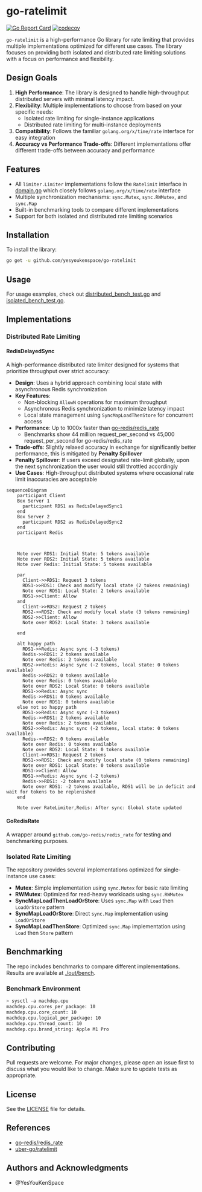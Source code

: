 # go-ratelimit

[![Go Report Card](https://goreportcard.com/badge/github.com/yesyoukenspace/go-ratelimit)](https://goreportcard.com/report/github.com/yesyoukenspace/go-ratelimit)
[![codecov](https://codecov.io/gh/YesYouKenSpace/go-ratelimit/graph/badge.svg?token=R7EW0C9T1T)](https://codecov.io/gh/YesYouKenSpace/go-ratelimit)

`go-ratelimit` is a high-performance Go library for rate limiting that provides multiple implementations optimized for different use cases. The library focuses on providing both isolated and distributed rate limiting solutions with a focus on performance and flexibility.

## Design Goals

1. **High Performance**: The library is designed to handle high-throughput distributed servers with minimal latency impact.
2. **Flexibility**: Multiple implementations to choose from based on your specific needs:
   - Isolated rate limiting for single-instance applications
   - Distributed rate limiting for multi-instance deployments
3. **Compatibility**: Follows the familiar `golang.org/x/time/rate` interface for easy integration
4. **Accuracy vs Performance Trade-offs**: Different implementations offer different trade-offs between accuracy and performance

## Features

- All `limiter.Limiter` implementations follow the `Ratelimit` interface in [domain.go](./domain.go) which closely follows `golang.org/x/time/rate` interface
- Multiple synchronization mechanisms: `sync.Mutex`, `sync.RWMutex`, and `sync.Map`
- Built-in benchmarking tools to compare different implementations
- Support for both isolated and distributed rate limiting scenarios

## Installation

To install the library:
```bash
go get -u github.com/yesyoukenspace/go-ratelimit
```

## Usage

For usage examples, check out [distributed_bench_test.go](v1/ratelimit/distributed_bench_test.go) and [isolated_bench_test.go](v1/ratelimit/isolated_bench_test.go).

## Implementations

### Distributed Rate Limiting

#### **RedisDelayedSync**
A high-performance distributed rate limiter designed for systems that prioritize throughput over strict accuracy:

- **Design**: Uses a hybrid approach combining local state with asynchronous Redis synchronization
- **Key Features**:
  - Non-blocking `AllowN` operations for maximum throughput
  - Asynchronous Redis synchronization to minimize latency impact
  - Local state management using `SyncMapLoadThenStore` for concurrent access
- **Performance**: Up to 1000x faster than [go-redis/redis_rate](https://github.com/go-redis/redis_rate)
  - Benchmarks show 44 million request_per_second vs 45,000 request_per_second for go-redis/redis_rate
- **Trade-offs**: Slightly relaxed accuracy in exchange for significantly better performance, this is mitigated by **Penalty Spillover**
- **Penalty Spillover**: If users exceed designated rate-limit globally, upon the next synchronization the user would still throttled accordingly
- **Use Cases**: High-throughput distributed systems where occasional rate limit inaccuracies are acceptable

```mermaid
sequenceDiagram
    participant Client
    Box Server 1
      participant RDS1 as RedisDelayedSync1
    end
    Box Server 2
      participant RDS2 as RedisDelayedSync2
    end
    participant Redis



    Note over RDS1: Initial State: 5 tokens available
    Note over RDS2: Initial State: 5 tokens available
    Note over Redis: Initial State: 5 tokens available

    par
      Client->>RDS1: Request 3 tokens
      RDS1->>RDS1: Check and modify local state (2 tokens remaining)
      Note over RDS1: Local State: 2 tokens available
      RDS1->>Client: Allow
    and
      Client->>RDS2: Request 2 tokens
      RDS2->>RDS2: Check and modify local state (3 tokens remaining)
      RDS2->>Client: Allow
      Note over RDS2: Local State: 3 tokens available

    end

    alt happy path
      RDS1->>Redis: Async sync (-3 tokens)
      Redis->>RDS1: 2 tokens available
      Note over Redis: 2 tokens available
      RDS2->>Redis: Async sync (-2 tokens, local state: 0 tokens available)
      Redis->>RDS2: 0 tokens available
      Note over Redis: 0 tokens available
      Note over RDS2: Local State: 0 tokens available
      RDS1->>Redis: Async sync 
      Redis->>RDS1: 0 tokens available
      Note over RDS1: 0 tokens available
    else not so happy path
      RDS1->>Redis: Async sync (-3 tokens)
      Redis->>RDS1: 2 tokens available
      Note over Redis: 2 tokens available
      RDS2->>Redis: Async sync (-2 tokens, local state: 0 tokens available)
      Redis->>RDS2: 0 tokens available
      Note over Redis: 0 tokens available
      Note over RDS2: Local State: 0 tokens available
      Client->>RDS1: Request 2 tokens
      RDS1->>RDS1: Check and modify local state (0 tokens remaining)
      Note over RDS1: Local State: 0 tokens available
      RDS1->>Client: Allow
      RDS1->>Redis: Async sync (-2 tokens)
      Redis->>RDS1: -2 tokens available
      Note over RDS1: -2 tokens available, RDS1 will be in deficit and wait for tokens to be replenished
    end 

    Note over RateLimiter,Redis: After sync: Global state updated
```

#### **GoRedisRate**
A wrapper around `github.com/go-redis/redis_rate` for testing and benchmarking purposes.

### Isolated Rate Limiting

The repository provides several implementations optimized for single-instance use cases:

- **Mutex**: Simple implementation using `sync.Mutex` for basic rate limiting
- **RWMutex**: Optimized for read-heavy workloads using `sync.RWMutex`
- **SyncMapLoadThenLoadOrStore**: Uses `sync.Map` with `Load` then `LoadOrStore` pattern
- **SyncMapLoadOrStore**: Direct `sync.Map` implementation using `LoadOrStore`
- **SyncMapLoadThenStore**: Optimized `sync.Map` implementation using `Load` then `Store` pattern

## Benchmarking

The repo includes benchmarks to compare different implementations. Results are available at [./out/bench](./out/bench/).

### Benchmark Environment
```bash
> sysctl -a machdep.cpu
machdep.cpu.cores_per_package: 10
machdep.cpu.core_count: 10
machdep.cpu.logical_per_package: 10
machdep.cpu.thread_count: 10
machdep.cpu.brand_string: Apple M1 Pro
```

## Contributing

Pull requests are welcome. For major changes, please open an issue first to discuss what you would like to change. Make sure to update tests as appropriate.

## License

See the [LICENSE](LICENSE) file for details.

## References
- [go-redis/redis_rate](https://github.com/go-redis/redis_rate)
- [uber-go/ratelimit](https://github.com/uber-go/ratelimit)

## Authors and Acknowledgments
- @YesYouKenSpace


